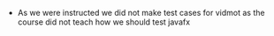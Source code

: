 - As we were instructed we did not make test cases for vidmot as the course did not teach how we should test javafx
